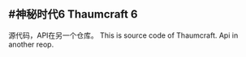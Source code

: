#神秘时代6 Thaumcraft 6
---------------------------------------
源代码，API在另一个仓库。
This is source code of Thaumcraft.
Api in another reop.
